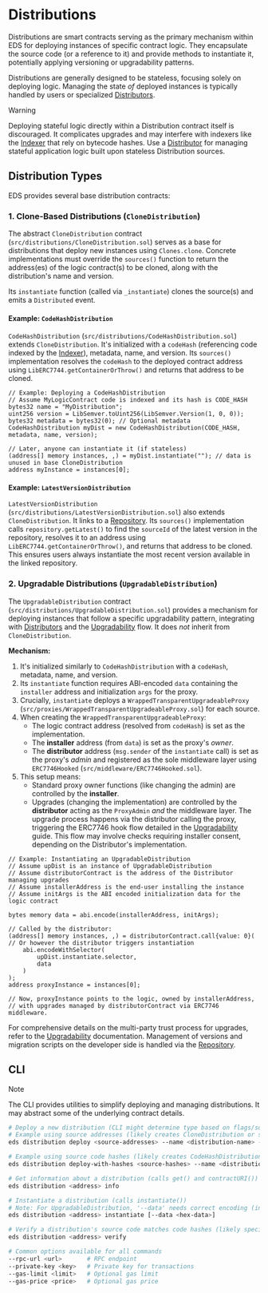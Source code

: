 # Distributions

Distributions are smart contracts serving as the primary mechanism within EDS for deploying instances of specific contract logic. They encapsulate the source code (or a reference to it) and provide methods to instantiate it, potentially applying versioning or upgradability patterns.

Distributions are generally designed to be stateless, focusing solely on deploying logic. Managing the state *of* deployed instances is typically handled by users or specialized [Distributors](./Distributors.md).

> [!WARNING]
> Deploying stateful logic directly within a Distribution contract itself is discouraged. It complicates upgrades and may interfere with indexers like the [Indexer](./Indexer.md) that rely on bytecode hashes. Use a [Distributor](./Distributors.md) for managing stateful application logic built upon stateless Distribution sources.

## Distribution Types

EDS provides several base distribution contracts:

### 1. Clone-Based Distributions (`CloneDistribution`)

The abstract `CloneDistribution` contract (`src/distributions/CloneDistribution.sol`) serves as a base for distributions that deploy new instances using `Clones.clone`. Concrete implementations must override the `sources()` function to return the address(es) of the logic contract(s) to be cloned, along with the distribution's name and version.

Its `instantiate` function (called via `_instantiate`) clones the source(s) and emits a `Distributed` event.

#### Example: `CodeHashDistribution`

`CodeHashDistribution` (`src/distributions/CodeHashDistribution.sol`) extends `CloneDistribution`. It's initialized with a `codeHash` (referencing code indexed by the [Indexer](./Indexer.md)), metadata, name, and version. Its `sources()` implementation resolves the `codeHash` to the deployed contract address using `LibERC7744.getContainerOrThrow()` and returns that address to be cloned.

```solidity
// Example: Deploying a CodeHashDistribution
// Assume MyLogicContract code is indexed and its hash is CODE_HASH
bytes32 name = "MyDistribution";
uint256 version = LibSemver.toUint256(LibSemver.Version(1, 0, 0));
bytes32 metadata = bytes32(0); // Optional metadata
CodeHashDistribution myDist = new CodeHashDistribution(CODE_HASH, metadata, name, version);

// Later, anyone can instantiate it (if stateless)
(address[] memory instances, ,) = myDist.instantiate(""); // data is unused in base CloneDistribution
address myInstance = instances[0];
```

#### Example: `LatestVersionDistribution`

`LatestVersionDistribution` (`src/distributions/LatestVersionDistribution.sol`) also extends `CloneDistribution`. It links to a [Repository](./Repositories.md). Its `sources()` implementation calls `repository.getLatest()` to find the `sourceId` of the latest version in the repository, resolves it to an address using `LibERC7744.getContainerOrThrow()`, and returns that address to be cloned. This ensures users always instantiate the most recent version available in the linked repository.

### 2. Upgradable Distributions (`UpgradableDistribution`)

The `UpgradableDistribution` contract (`src/distributions/UpgradableDistribution.sol`) provides a mechanism for deploying instances that follow a specific upgradability pattern, integrating with [Distributors](./Distributors.md) and the [Upgradability](./Upgradability.md) flow. It does *not* inherit from `CloneDistribution`.

**Mechanism:**

1.  It's initialized similarly to `CodeHashDistribution` with a `codeHash`, metadata, name, and version.
2.  Its `instantiate` function requires ABI-encoded `data` containing the `installer` address and initialization `args` for the proxy.
3.  Crucially, `instantiate` deploys a `WrappedTransparentUpgradeableProxy` (`src/proxies/WrappedTransparentUpgradeableProxy.sol`) for each source.
4.  When creating the `WrappedTransparentUpgradeableProxy`:
    *   The logic contract address (resolved from `codeHash`) is set as the implementation.
    *   The **installer** address (from `data`) is set as the proxy's *owner*.
    *   The **distributor** address (`msg.sender` of the `instantiate` call) is set as the proxy's *admin* and registered as the sole middleware layer using `ERC7746Hooked` (`src/middleware/ERC7746Hooked.sol`).
5.  This setup means:
    *   Standard proxy owner functions (like changing the admin) are controlled by the **installer**.
    *   Upgrades (changing the implementation) are controlled by the **distributor** acting as the `ProxyAdmin` *and* the middleware layer. The upgrade process happens via the distributor calling the proxy, triggering the ERC7746 hook flow detailed in the [Upgradability](./Upgradability.md) guide. This flow may involve checks requiring installer consent, depending on the Distributor's implementation.

```solidity
// Example: Instantiating an UpgradableDistribution
// Assume upDist is an instance of UpgradableDistribution
// Assume distributorContract is the address of the Distributor managing upgrades
// Assume installerAddress is the end-user installing the instance
// Assume initArgs is the ABI encoded initialization data for the logic contract

bytes memory data = abi.encode(installerAddress, initArgs);

// Called by the distributor:
(address[] memory instances, ,) = distributorContract.call{value: 0}( // Or however the distributor triggers instantiation
    abi.encodeWithSelector(
        upDist.instantiate.selector,
        data
    )
);
address proxyInstance = instances[0];

// Now, proxyInstance points to the logic, owned by installerAddress,
// with upgrades managed by distributorContract via ERC7746 middleware.
```

For comprehensive details on the multi-party trust process for upgrades, refer to the [Upgradability](./Upgradability.md) documentation. Management of versions and migration scripts on the developer side is handled via the [Repository](./Repositories.md).

## CLI

> [!NOTE]
> The CLI provides utilities to simplify deploying and managing distributions. It may abstract some of the underlying contract details.

```bash
# Deploy a new distribution (CLI might determine type based on flags/sources)
# Example using source addresses (likely creates CloneDistribution or similar internally)
eds distribution deploy <source-addresses> --name <distribution-name> --version <version> [--uri <uri>] [--proxy-type <Clonable?>] # Check CLI help for exact flags

# Example using source code hashes (likely creates CodeHashDistribution or UpgradableDistribution)
eds distribution deploy-with-hashes <source-hashes> --name <distribution-name> --version <version> [--uri <uri>] [--proxy-type <Upgradable|Clonable?>] # Check CLI help

# Get information about a distribution (calls get() and contractURI())
eds distribution <address> info

# Instantiate a distribution (calls instantiate())
# Note: For UpgradableDistribution, '--data' needs correct encoding (installer, args)
eds distribution <address> instantiate [--data <hex-data>]

# Verify a distribution's source code matches code hashes (likely specific to hash-based distributions)
eds distribution <address> verify

# Common options available for all commands
--rpc-url <url>       # RPC endpoint
--private-key <key>   # Private key for transactions
--gas-limit <limit>   # Optional gas limit
--gas-price <price>   # Optional gas price
```



